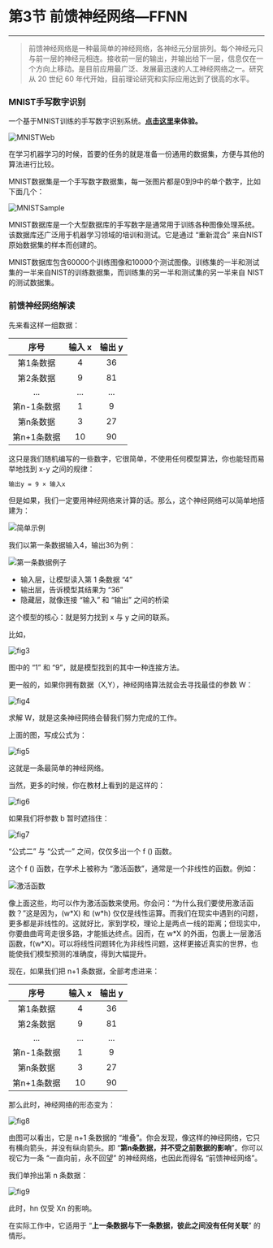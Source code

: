 # 第3节 前馈神经网络—FFNN

---

>前馈神经网络是一种最简单的神经网络，各神经元分层排列。每个神经元只与前一层的神经元相连。接收前一层的输出，并输出给下一层，信息仅在一个方向上移动。是目前应用最广泛、发展最迅速的人工神经网络之一。研究从 20 世纪 60 年代开始，目前理论研究和实际应用达到了很高的水平。

### MNIST手写数字识别

一个基于MNIST训练的手写数字识别系统。**[点击这里](https://transcranial.github.io/keras-js/#/mnist-cnn)来体验。**

![MNISTWeb](http://pic-learn-ai.oss-cn-beijing.aliyuncs.com/MNISTWeb.webp)

在学习机器学习的时候，首要的任务的就是准备一份通用的数据集，方便与其他的算法进行比较。

MNIST数据集是一个手写数字数据集，每一张图片都是0到9中的单个数字，比如下面几个：

![MNISTSample](http://pic-learn-ai.oss-cn-beijing.aliyuncs.com/MNISTSample.webp)

MNIST数据库是一个大型数据库的手写数字是通常用于训练各种图像处理系统。该数据库还广泛用于机器学习领域的培训和测试。它是通过 “重新混合” 来自NIST原始数据集的样本而创建的。

MNIST数据库包含60000个训练图像和10000个测试图像。训练集的一半和测试集的一半来自NIST的训练数据集，而训练集的另一半和测试集的另一半来自 NIST 的测试数据集。

### 前馈神经网络解读

先来看这样一组数据：

|    序号     | 输入 x | 输出 y |
| :---------: | :----: | :----: |
|  第1条数据  |   4    |   36   |
|  第2条数据  |   9    |   81   |
|     ...     |  ...   |  ...   |
| 第n-1条数据 |   1    |   9    |
|  第n条数据  |   3    |   27   |
| 第n+1条数据 |   10   |   90   |

这只是我们随机编写的一些数字，它很简单，不使用任何模型算法，你也能轻而易举地找到 x-y 之间的规律：

```bash
输出y = 9 × 输入x
```

但是如果，我们一定要用神经网络来计算的话。那么，这个神经网络可以简单地搭建为：

![简单示例](http://pic-learn-ai.oss-cn-beijing.aliyuncs.com/幻灯片1.webp)

我们以第一条数据输入4，输出36为例：

![第一条数据例子](http://pic-learn-ai.oss-cn-beijing.aliyuncs.com/幻灯片2.webp)

- 输入层，让模型读入第 1 条数据 “4”
- 输出层，告诉模型其结果为 “36”
- 隐藏层，就像连接 “输入” 和 “输出” 之间的桥梁

这个模型的核心：就是努力找到 x 与 y 之间的联系。

比如，

![fig3](http://pic-learn-ai.oss-cn-beijing.aliyuncs.com/幻灯片3.webp)

图中的 “1” 和 “9”，就是模型找到的其中一种连接方法。

更一般的，如果你拥有数据（X,Y），神经网络算法就会去寻找最佳的参数 W：

![fig4](http://pic-learn-ai.oss-cn-beijing.aliyuncs.com/幻灯片4.webp)

求解 W，就是这条神经网络会替我们努力完成的工作。

上面的图，写成公式为：

![fig5](http://pic-learn-ai.oss-cn-beijing.aliyuncs.com/幻灯片5.webp)

这就是一条最简单的神经网络。

当然，更多的时候，你在教材上看到的是这样的：

![fig6](http://pic-learn-ai.oss-cn-beijing.aliyuncs.com/幻灯片6.webp)

如果我们将参数 b 暂时遮挡住：

![fig7](http://pic-learn-ai.oss-cn-beijing.aliyuncs.com/幻灯片7.webp)

“公式二” 与 “公式一” 之间，仅仅多出一个 f () 函数。

这个 f () 函数，在学术上被称为 “激活函数”，通常是一个非线性的函数。例如：

![激活函数](http://pic-learn-ai.oss-cn-beijing.aliyuncs.com/activationFunction.jpg)

像上面这些，均可以作为激活函数来使用。你会问：“为什么我们要使用激活函数？”这是因为，(w\*X) 和 (w\*h) 仅仅是线性运算。而我们在现实中遇到的问题，更多都是非线性的。这就好比，家到学校，理论上是两点一线的距离；但现实中，你要曲曲弯弯走很多路，才能抵达终点。因而，在 w*X 的外面，包裹上一层激活函数，f(w\*X)。可以将线性问题转化为非线性问题，这样更接近真实的世界，也能使我们模型预测的准确度，得到大幅提升。

现在，如果我们把 n+1 条数据，全部考虑进来：

|    序号     | 输入 x | 输出 y |
| :---------: | :----: | :----: |
|  第1条数据  |   4    |   36   |
|  第2条数据  |   9    |   81   |
|     ...     |  ...   |  ...   |
| 第n-1条数据 |   1    |   9    |
|  第n条数据  |   3    |   27   |
| 第n+1条数据 |   10   |   90   |

那么此时，神经网络的形态变为：

![fig8](http://pic-learn-ai.oss-cn-beijing.aliyuncs.com/幻灯片8.webp)

由图可以看出，它是 n+1 条数据的 “堆叠”。你会发现，像这样的神经网络，它只有横向箭头，并没有纵向箭头。即 “**第n条数据，并不受之前数据的影响**”。你可以视它为一条 “一直向前，永不回望” 的神经网络，也因此而得名 “前馈神经网络”。

我们单拎出第 n 条数据：

![fig9](http://pic-learn-ai.oss-cn-beijing.aliyuncs.com/幻灯片9.webp)

此时，hn 仅受 Xn 的影响。

在实际工作中，它适用于 “**上一条数据与下一条数据，彼此之间没有任何关联**” 的情形。
